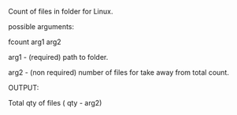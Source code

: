 Count of files in folder for Linux.

possible arguments:

fcount arg1 arg2

arg1 - (required) path to folder.

arg2 - (non required) number of files for take away from total count.

OUTPUT:

Total qty of files ( qty - arg2)
